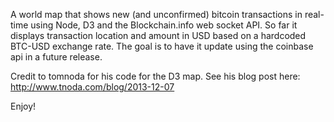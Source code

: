 A world map that shows new (and unconfirmed) bitcoin transactions in real-time using Node, D3 and the Blockchain.info web socket API. So far it displays transaction location and amount in USD based on a hardcoded BTC-USD exchange rate. The goal is to have it update using the coinbase api in a future release. 

Credit to tomnoda for his code for the D3 map. See his blog post here: http://www.tnoda.com/blog/2013-12-07

Enjoy!